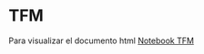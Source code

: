 # TFM 

Para visualizar el documento html [Notebook TFM]( https://htmlpreview.github.io/?https://github.com/FernandoLucasRuiz/tfm/blob/main/tfm.html)
